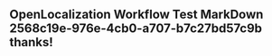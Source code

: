 <properties
ms.topic="hero-topic"
ms.test1="hero-topic"
ms.test2="test"/>

## OpenLocalization Workflow Test MarkDown 2568c19e-976e-4cb0-a707-b7c27bd57c9b thanks!
